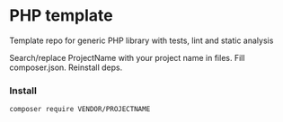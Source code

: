 # PHP template

Template repo for generic PHP library with tests, lint and static analysis

Search/replace ProjectName with your project name in files. Fill composer.json. Reinstall deps.

### Install

`composer require VENDOR/PROJECTNAME`
